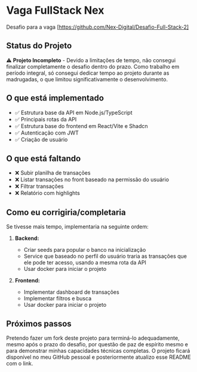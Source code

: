 # Vaga FullStack Nex

Desafio para a vaga [https://github.com/Nex-Digital/Desafio-Full-Stack-2]

## Status do Projeto

⚠️ **Projeto Incompleto** - Devido a limitações de tempo, não consegui finalizar completamente o desafio dentro do prazo. Como trabalho em período integral, só consegui dedicar tempo ao projeto durante as madrugadas, o que limitou significativamente o desenvolvimento.

## O que está implementado

- ✅ Estrutura base da API em Node.js/TypeScript
- ✅ Principais rotas da API
- ✅ Estrutura base do frontend em React/Vite e Shadcn
- ✅ Autenticação com JWT
- ✅ Criação de usuário

## O que está faltando

- ❌ Subir planilha de transações
- ❌ Listar transações no front baseado na permissão do usuário
- ❌ Filtrar transações
- ❌ Relatório com highlights

## Como eu corrigiria/completaria

Se tivesse mais tempo, implementaria na seguinte ordem:

1. **Backend:**

   - Criar seeds para popular o banco na inicialização
   - Service que baseado no perfil do usuário traria as transações que ele pode ter acesso, usando a mesma rota da API
   - Usar docker para iniciar o projeto

2. **Frontend:**

   - Implementar dashboard de transações
   - Implementar filtros e busca
   - Usar docker para iniciar o projeto

## Próximos passos

Pretendo fazer um fork deste projeto para terminá-lo adequadamente, mesmo após o prazo do desafio, por questão de paz de espírito mesmo e para demonstrar minhas capacidades técnicas completas. O projeto ficará disponível no meu GitHub pessoal e posteriormente atualizo esse README com o link.
